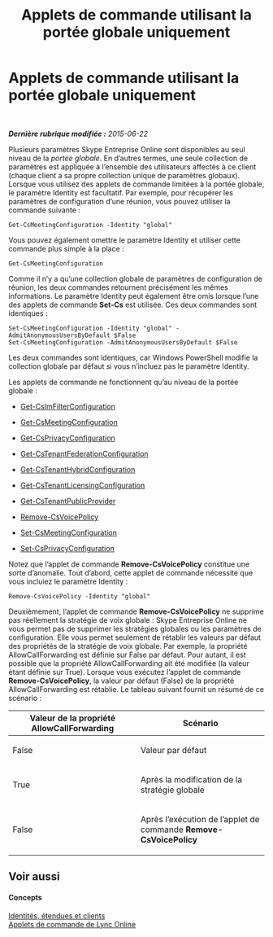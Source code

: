 ﻿---
title: Applets de commande utilisant la portée globale uniquement
TOCTitle: Applets de commande utilisant la portée globale uniquement
ms:assetid: 0ffd3bc9-a6a1-4c2e-8d52-e599acc49d2d
ms:mtpsurl: https://technet.microsoft.com/fr-fr/library/Dn362771(v=OCS.15)
ms:contentKeyID: 56269563
ms.date: 06/01/2017
mtps_version: v=OCS.15
ms.translationtype: HT
---

# Applets de commande utilisant la portée globale uniquement

 

_**Dernière rubrique modifiée :** 2015-06-22_

Plusieurs paramètres Skype Entreprise Online sont disponibles au seul niveau de la *portée globale*. En d’autres termes, une seule collection de paramètres est appliquée à l’ensemble des utilisateurs affectés à ce client (chaque client a sa propre collection unique de paramètres globaux). Lorsque vous utilisez des applets de commande limitées à la portée globale, le paramètre Identity est facultatif. Par exemple, pour récupérer les paramètres de configuration d’une réunion, vous pouvez utiliser la commande suivante :

    Get-CsMeetingConfiguration -Identity "global"

Vous pouvez également omettre le paramètre Identity et utiliser cette commande plus simple à la place :

    Get-CsMeetingConfiguration

Comme il n’y a qu’une collection globale de paramètres de configuration de réunion, les deux commandes retournent précisément les mêmes informations. Le paramètre Identity peut également être omis lorsque l’une des applets de commande **Set-Cs** est utilisée. Ces deux commandes sont identiques :

    Set-CsMeetingConfiguration -Identity "global" -AdmitAnonymousUsersByDefault $False
    Set-CsMeetingConfiguration -AdmitAnonymousUsersByDefault $False

Les deux commandes sont identiques, car Windows PowerShell modifie la collection globale par défaut si vous n’incluez pas le paramètre Identity.

Les applets de commande ne fonctionnent qu’au niveau de la portée globale :

  - [Get-CsImFilterConfiguration](https://docs.microsoft.com/en-us/powershell/module/skype/Get-CsImFilterConfiguration)

  - [Get-CsMeetingConfiguration](https://docs.microsoft.com/en-us/powershell/module/skype/Get-CsMeetingConfiguration)

  - [Get-CsPrivacyConfiguration](https://docs.microsoft.com/en-us/powershell/module/skype/Get-CsPrivacyConfiguration)

  - [Get-CsTenantFederationConfiguration](https://docs.microsoft.com/powershell/module/skype/Get-CsTenantFederationConfiguration)

  - [Get-CsTenantHybridConfiguration](https://docs.microsoft.com/en-us/powershell/module/skype/Get-CsTenantHybridConfiguration)

  - [Get-CsTenantLicensingConfiguration](https://docs.microsoft.com/en-us/powershell/module/skype/Get-CsTenantLicensingConfiguration)

  - [Get-CsTenantPublicProvider](https://docs.microsoft.com/powershell/module/skype/Get-CsTenantPublicProvider)

  - [Remove-CsVoicePolicy](https://docs.microsoft.com/en-us/powershell/module/skype/Remove-CsVoicePolicy)

  - [Set-CsMeetingConfiguration](https://docs.microsoft.com/en-us/powershell/module/skype/Set-CsMeetingConfiguration)

  - [Set-CsPrivacyConfiguration](https://docs.microsoft.com/en-us/powershell/module/skype/Set-CsPrivacyConfiguration)

Notez que l’applet de commande **Remove-CsVoicePolicy** constitue une sorte d’anomalie. Tout d’abord, cette applet de commande nécessite que vous incluiez le paramètre Identity :

    Remove-CsVoicePolicy -Identity "global"

Deuxièmement, l’applet de commande **Remove-CsVoicePolicy** ne supprime pas réellement la stratégie de voix globale : Skype Entreprise Online ne vous permet pas de supprimer les stratégies globales ou les paramètres de configuration. Elle vous permet seulement de rétablir les valeurs par défaut des propriétés de la stratégie de voix globale. Par exemple, la propriété AllowCallForwarding est définie sur False par défaut. Pour autant, il est possible que la propriété AllowCallForwarding ait été modifiée (la valeur étant définie sur True). Lorsque vous exécutez l’applet de commande **Remove-CsVoicePolicy**, la valeur par défaut (False) de la propriété AllowCallForwarding est rétablie. Le tableau suivant fournit un résumé de ce scénario :


<table>
<colgroup>
<col style="width: 50%" />
<col style="width: 50%" />
</colgroup>
<thead>
<tr class="header">
<th>Valeur de la propriété AllowCallForwarding</th>
<th>Scénario</th>
</tr>
</thead>
<tbody>
<tr class="odd">
<td><p>False</p></td>
<td><p>Valeur par défaut</p></td>
</tr>
<tr class="even">
<td><p>True</p></td>
<td><p>Après la modification de la stratégie globale</p></td>
</tr>
<tr class="odd">
<td><p>False</p></td>
<td><p>Après l’exécution de l’applet de commande <strong>Remove-CsVoicePolicy</strong></p></td>
</tr>
</tbody>
</table>


## Voir aussi

#### Concepts

[Identités, étendues et clients](identities-scopes-and-tenants-in-skype-for-business-online.md)  
[Applets de commande de Lync Online](the-skype-for-business-online-cmdlets.md)

